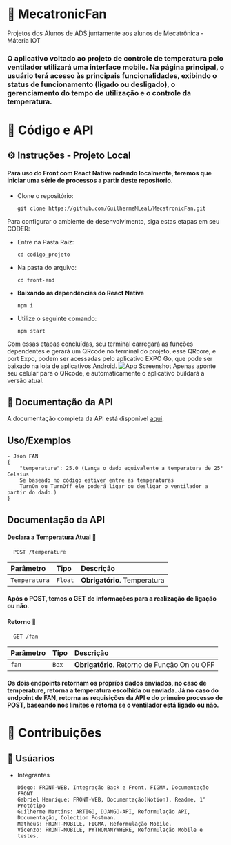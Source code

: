 # 🍃 MecatronicFan
Projetos dos Alunos de ADS juntamente aos alunos de Mecatrônica - Máteria IOT
### O aplicativo voltado ao projeto de controle de temperatura pelo ventilador utilizará uma interface mobile. Na página principal, o usuário terá acesso às principais funcionalidades, exibindo o status de funcionamento (ligado ou desligado), o gerenciamento do tempo de utilização e o controle da temperatura.


# 📖 Código e API

## ⚙️ Instruções - Projeto Local
#### Para uso do Front com React Native rodando localmente, teremos que iniciar uma série de processos a partir deste repositorio.

-  Clone o repositório:

   ```
   git clone https://github.com/GuilhermeMLeal/MecatronicFan.git
    ```


Para configurar o ambiente de desenvolvimento, siga estas etapas em seu CODER:
- Entre na Pasta Raiz:

    ```
    cd codigo_projeto
    ```
- Na pasta do arquivo:

    ```
    cd front-end
    ```

-   **Baixando as dependências do React Native**

    ```
    npm i
    ```

- Utilize o seguinte comando:

    ```
    npm start
    ```

 Com essas etapas concluídas, seu terminal carregará as funções dependentes e gerará um QRcode no terminal do projeto, esse QRcore, e port Expo, podem ser acessadas pelo aplicativo EXPO Go, que pode ser baixado na loja de aplicativos Android.
![App Screenshot](https://is1-ssl.mzstatic.com/image/thumb/Purple126/v4/2e/34/d1/2e34d152-0f11-064d-5dc2-a762f8e24b70/AppIcon-1x_U007emarketing-0-7-0-85-220.png/1200x630wa.png)
Apenas aponte seu celular para o QRcode, e automaticamente o aplicativo buildará a versão atual. 



## 📄 Documentação da API

A documentação completa da API está disponível [aqui](https://www.notion.so/INTEGRA-O-IT_IA-ADS-f83b1f2e89bb4ec6ab7280778c114bc4?pvs=4).

## Uso/Exemplos

```
- Json FAN
{
    "temperature": 25.0 (Lança o dado equivalente a temperatura de 25° Celsius
    Se baseado no código estiver entre as temperaturas 
    TurnOn ou TurnOff ele poderá ligar ou desligar o ventilador a partir do dado.)
}
```


## Documentação da API

#### Declara a Temperatura Atual 🔽

```http
  POST /temperature
```

| Parâmetro   | Tipo       | Descrição                           |
| :---------- | :--------- | :---------------------------------- |
| `Temperatura` | `Float` | **Obrigatório**. Temperatura   |

#### Após o POST, temos o GET de informações para a realização de ligação ou não.

#### Retorno 🔽

```http
  GET /fan
```

| Parâmetro   | Tipo       | Descrição                                   |
| :---------- | :--------- | :------------------------------------------ |
| `fan`      | `Box` | **Obrigatório**. Retorno de Função On ou OFF |

#### Os dois endpoints retornam os propríos dados enviados, no caso de temperature, retorna a temperatura escolhida ou enviada. Já no caso do endpoint de FAN, retorna as requisições da API e do primeiro processo de POST, baseando nos limites e retorna se o ventilador está ligado ou não.


# 🧩 Contribuições

## 👫 Usúarios

-  Integrantes

   ```
   Diego: FRONT-WEB, Integração Back e Front, FIGMA, Documentação FRONT
   Gabriel Henrique: FRONT-WEB, Documentação(Notion), Readme, 1° Protótipo
   Guilherme Martins: ARTIGO, DJANGO-API, Reformulação API, Documentação, Colection Postman.
   Matheus: FRONT-MOBILE, FIGMA, Reformulação Mobile.
   Vicenzo: FRONT-MOBILE, PYTHONANYWHERE, Reformulação Mobile e testes.
    ```
